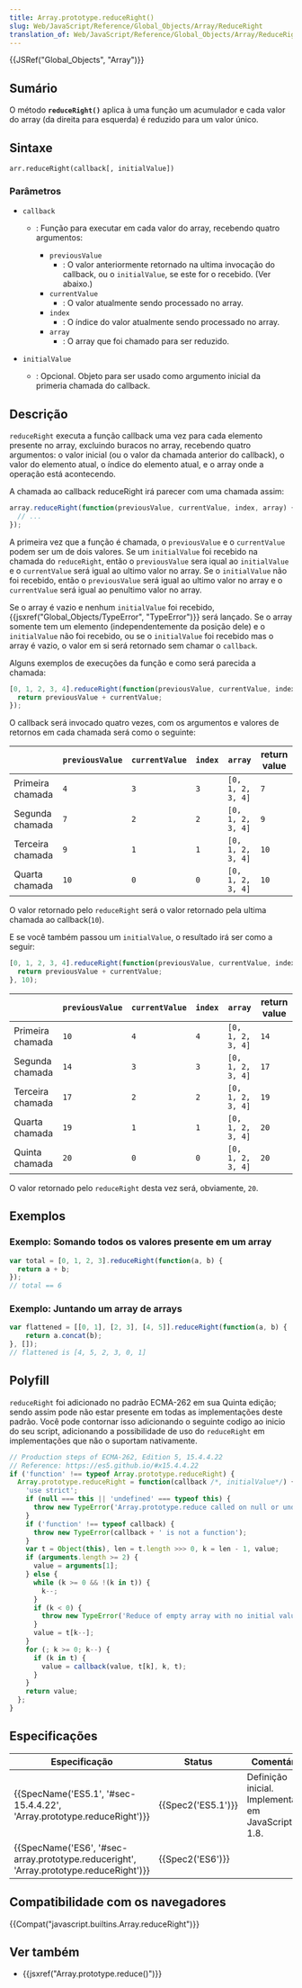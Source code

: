 ```yaml
---
title: Array.prototype.reduceRight()
slug: Web/JavaScript/Reference/Global_Objects/Array/ReduceRight
translation_of: Web/JavaScript/Reference/Global_Objects/Array/ReduceRight
---
```

{{JSRef("Global_Objects", "Array")}}

## Sumário

O método **`reduceRight()`** aplica à uma função um acumulador e cada valor do array (da direita para esquerda) é reduzido para um valor único.

## Sintaxe

```
arr.reduceRight(callback[, initialValue])
```

### Parâmetros

- `callback`

  - : Função para executar em cada valor do array, recebendo quatro argumentos:

    - `previousValue`
      - : O valor anteriormente retornado na ultima invocação do callback, ou o `initialValue`, se este for o recebido. (Ver abaixo.)
    - `currentValue`
      - : O valor atualmente sendo processado no array.
    - `index`
      - : O índice do valor atualmente sendo processado no array.
    - `array`
      - : O array que foi chamado para ser reduzido.

- `initialValue`
  - : Opcional. Objeto para ser usado como argumento inicial da primeria chamada do callback.

## Descrição

`reduceRight` executa a função callback uma vez para cada elemento presente no array, excluindo buracos no array, recebendo quatro argumentos: o valor inicial (ou o valor da chamada anterior do callback), o valor do elemento atual, o índice do elemento atual, e o array onde a operação está acontecendo.

A chamada ao callback reduceRight irá parecer com uma chamada assim:

```js
array.reduceRight(function(previousValue, currentValue, index, array) {
  // ...
});
```

A primeira vez que a função é chamada, o `previousValue` e o `currentValue` podem ser um de dois valores. Se um `initialValue` foi recebido na chamada do `reduceRight`, então o `previousValue` sera iqual ao `initialValue` e o `currentValue` será igual ao ultimo valor no array. Se o `initialValue` não foi recebido, então o `previousValue` será igual ao ultimo valor no array e o `currentValue` será igual ao penultimo valor no array.

Se o array é vazio e nenhum `initialValue` foi recebido, {{jsxref("Global_Objects/TypeError", "TypeError")}} será lançado. Se o array somente tem um elemento (independentemente da posição dele) e o `initialValue` não foi recebido, ou se o `initialValue` foi recebido mas o array é vazio, o valor em si será retornado sem chamar o `callback`.

Alguns exemplos de execuções da função e como será parecida a chamada:

```js
[0, 1, 2, 3, 4].reduceRight(function(previousValue, currentValue, index, array) {
  return previousValue + currentValue;
});
```

O callback será invocado quatro vezes, com os argumentos e valores de retornos em cada chamada será como o seguinte:

|                  | `previousValue` | `currentValue` | `index` | `array`           | return value |
| ---------------- | --------------- | -------------- | ------- | ----------------- | ------------ |
| Primeira chamada | `4`             | `3`            | `3`     | `[0, 1, 2, 3, 4]` | `7`          |
| Segunda chamada  | `7`             | `2`            | `2`     | `[0, 1, 2, 3, 4]` | `9`          |
| Terceira chamada | `9`             | `1`            | `1`     | `[0, 1, 2, 3, 4]` | `10`         |
| Quarta chamada   | `10`            | `0`            | `0`     | `[0, 1, 2, 3, 4]` | `10`         |

O valor retornado pelo `reduceRight` será o valor retornado pela ultima chamada ao callback(`10`).

E se você também passou um `initialValue`, o resultado irá ser como a seguir:

```js
[0, 1, 2, 3, 4].reduceRight(function(previousValue, currentValue, index, array) {
  return previousValue + currentValue;
}, 10);
```

|                  | `previousValue` | `currentValue` | `index` | `array`           | return value |
| ---------------- | --------------- | -------------- | ------- | ----------------- | ------------ |
| Primeira chamada | `10`            | `4`            | `4`     | `[0, 1, 2, 3, 4]` | `14`         |
| Segunda chamada  | `14`            | `3`            | `3`     | `[0, 1, 2, 3, 4]` | `17`         |
| Terceira chamada | `17`            | `2`            | `2`     | `[0, 1, 2, 3, 4]` | `19`         |
| Quarta chamada   | `19`            | `1`            | `1`     | `[0, 1, 2, 3, 4]` | `20`         |
| Quinta chamada   | `20`            | `0`            | `0`     | `[0, 1, 2, 3, 4]` | `20`         |

O valor retornado pelo `reduceRight` desta vez será, obviamente, `20`.

## Exemplos

### Exemplo: Somando todos os valores presente em um array

```js
var total = [0, 1, 2, 3].reduceRight(function(a, b) {
  return a + b;
});
// total == 6
```

### Exemplo: Juntando um array de arrays

```js
var flattened = [[0, 1], [2, 3], [4, 5]].reduceRight(function(a, b) {
    return a.concat(b);
}, []);
// flattened is [4, 5, 2, 3, 0, 1]
```

## Polyfill

`reduceRight` foi adicionado no padrão ECMA-262 em sua Quinta edição; sendo assim pode não estar presente em todas as implementações deste padrão. Você pode contornar isso adicionando o seguinte codigo ao inicio do seu script, adicionando a possibilidade de uso do `reduceRight` em implementações que não o suportam nativamente.

```js
// Production steps of ECMA-262, Edition 5, 15.4.4.22
// Reference: https://es5.github.io/#x15.4.4.22
if ('function' !== typeof Array.prototype.reduceRight) {
  Array.prototype.reduceRight = function(callback /*, initialValue*/) {
    'use strict';
    if (null === this || 'undefined' === typeof this) {
      throw new TypeError('Array.prototype.reduce called on null or undefined' );
    }
    if ('function' !== typeof callback) {
      throw new TypeError(callback + ' is not a function');
    }
    var t = Object(this), len = t.length >>> 0, k = len - 1, value;
    if (arguments.length >= 2) {
      value = arguments[1];
    } else {
      while (k >= 0 && !(k in t)) {
        k--;
      }
      if (k < 0) {
        throw new TypeError('Reduce of empty array with no initial value');
      }
      value = t[k--];
    }
    for (; k >= 0; k--) {
      if (k in t) {
        value = callback(value, t[k], k, t);
      }
    }
    return value;
  };
}
```

## Especificações

| Especificação                                                                                                        | Status                   | Comentário                                         |
| -------------------------------------------------------------------------------------------------------------------- | ------------------------ | -------------------------------------------------- |
| {{SpecName('ES5.1', '#sec-15.4.4.22', 'Array.prototype.reduceRight')}}                         | {{Spec2('ES5.1')}} | Definição inicial. Implementado em JavaScript 1.8. |
| {{SpecName('ES6', '#sec-array.prototype.reduceright', 'Array.prototype.reduceRight')}} | {{Spec2('ES6')}}     |                                                    |

## Compatibilidade com os navegadores

{{Compat("javascript.builtins.Array.reduceRight")}}

## Ver também

- {{jsxref("Array.prototype.reduce()")}}
